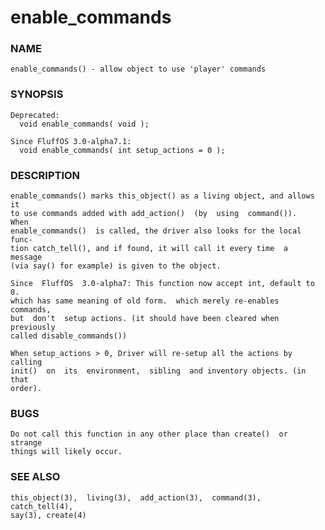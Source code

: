 # enable_commands

### NAME

    enable_commands() - allow object to use 'player' commands

### SYNOPSIS

    Deprecated:
      void enable_commands( void );

    Since FluffOS 3.0-alpha7.1:
      void enable_commands( int setup_actions = 0 );

### DESCRIPTION

    enable_commands() marks this_object() as a living object, and allows it
    to use commands added with add_action()  (by  using  command()).   When
    enable_commands()  is called, the driver also looks for the local func‐
    tion catch_tell(), and if found, it will call it every time  a  message
    (via say() for example) is given to the object.

    Since  FluffOS  3.0-alpha7: This function now accept int, default to 0.
    which has same meaning of old form.  which merely re-enables  commands,
    but  don't  setup actions. (it should have been cleared when previously
    called disable_commands())

    When setup_actions > 0, Driver will re-setup all the actions by calling
    init()  on  its  environment,  sibling  and inventory objects. (in that
    order).

### BUGS

    Do not call this function in any other place than create()  or  strange
    things will likely occur.

### SEE ALSO

    this_object(3),  living(3),  add_action(3),  command(3), catch_tell(4),
    say(3), create(4)

